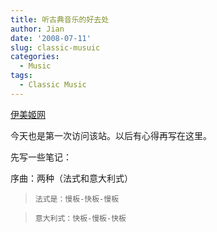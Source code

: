 ```yaml
---
title: 听古典音乐的好去处
author: Jian
date: '2008-07-11'
slug: classic-musuic
categories:
  - Music
tags:
  - Classic Music
---
```



[伊美姬网](http://www.imagegarden.net/ )

今天也是第一次访问该站。以后有心得再写在这里。

先写一些笔记：

序曲：两种（法式和意大利式）

>`法式是：慢板-快板-慢板`

>`意大利式：快板-慢板-快板`